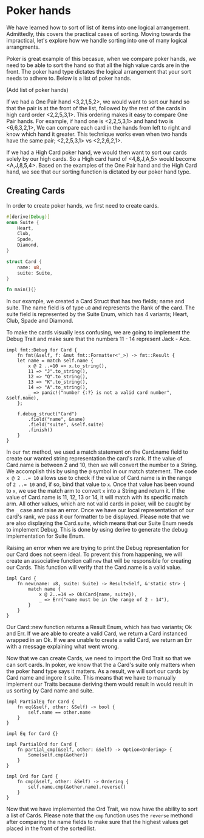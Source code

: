# Poker hands
We have learned how to sort of list of items into one logical arrangement. Admittedly, this covers the practical cases of sorting. Moving towards the impractical, let's explore how we handle sorting into one of many logical arrangments.

Poker is great example of this becasue, when we compare poker hands, we need to be able to sort the hand so that all the high value cards are in the front. The poker hand type dictates the logical arrangement that your sort needs to adhere to. Below is a list of poker hands.

(Add list of poker hands)

If we had a One Pair hand <3,2,1,5,2>, we would want to sort our hand so that the pair is at the front of the list, followed by the rest of the cards in high card order <2,2,5,3,1>. This ordering makes it easy to compare One Pair hands. For example, if hand one is <2,2,5,3,1> and hand two is <6,6,3,2,1>, We can compare each card in the hands from left to right and know which hand it greater. This technique works even when two hands have the same pair; <2,2,5,3,1> vs <2,2,6,2,1>.

If we had a High Card poker hand, we would then want to sort our cards solely by our high cards. So a High card hand of <4,8,J,A,5> would become <A,J,8,5,4>. Based on the examples of the One Pair hand and the High Card hand, we see that our sorting function is dictated by our poker hand type.

## Creating Cards

In order to create poker hands, we first need to create cards.

```rust
#[derive(Debug)]
enum Suite {
    Heart,
    Club,
    Spade,
    Diamond,
}

struct Card {
    name: u8,
    suite: Suite,
}

fn main(){}
```

In our example, we created a Card Struct that has two fields; name and suite. The name field is of type `u8` and represents the Rank of the card. The suite field is represented by the Suite Enum, which has 4 variants; Heart, Club, Spade and Diamond.

To make the cards visually less confusing, we are going to implement the Debug Trait and make sure that the numbers 11 - 14 represent Jack - Ace.

```rust,noplayground
impl fmt::Debug for Card {
    fn fmt(&self, f: &mut fmt::Formatter<'_>) -> fmt::Result {
	let name = match self.name {
	    x @ 2 ..=10 => x.to_string(),
	    11 => "J".to_string(),
	    12 => "Q".to_string(),
	    13 => "K".to_string(),
	    14 => "A".to_string(),
	    _ => panic!("number {:?} is not a valid card number", &self.name),
	};

	f.debug_struct("Card")
	    .field("name", &name)
	    .field("suite", &self.suite)
	    .finish()
    }
}
```
In our `fmt` method, we used a match statement on the Card.name field to create our wanted string representation the card's rank. If the value of Card.name is between 2 and 10, then we will convert the number to a String. We accomplish this by using the `@` symbol in our match statement. The code `x @ 2 ..= 10` allows use to check if the value of Card.name is in the range of `2 ..= 10` and, if so, bind that value to `x`. Once that value has been vound to `x`, we use the match arm to convert `x` into a String and return it. If the value of Card.name is 11, 12, 13 or 14, it will match with its specific match arm. All other values, which are not valid cards in poker, will be caught by the `_` case and raise an error. Once we have our local representation of our card's rank, we pass it our formatter to be displayed. Please note that we are also displaying the Card.suite, which means that our Suite Enum needs to implement Debug. This is done by using derive to generate the debug implementation for Suite Enum.

Raising an error when we are trying to print the Debug representation for our Card does not seem ideal. To prevent this from happening, we will create an associative function call `new` that will be responsible for creating our Cards. This function will verify that the Card.name is a valid value.

```rust,noplayground
impl Card {
    fn new(name: u8, suite: Suite) -> Result<Self, &'static str> {
		match name {
			x @ 2..=14 => Ok(Card{name, suite}),
			_ => Err("name must be in the range of 2 - 14"),
		}
    }
}
```
Our Card::new function returns a Result Enum, which has two variants; Ok and Err. If we are able to create a valid Card, we return a Card instanced wrapped in an Ok. If we are unable to create a valid Card, we return an Err with a message explaining what went wrong.

Now that we can create Cards, we need to import the Ord Trait so that we can sort cards. In poker, we know that the a Card's suite only matters when the poker hand type says it matters. As a result, we will sort our cards by Card name and ingore it suite. This means that we have to manually implement our Traits because deriving them would result in would result in us sorting by Card name and suite.

```rust,noplayground
impl PartialEq for Card {
    fn eq(&self, other: &Self) -> bool {
        self.name == other.name
    }
}

impl Eq for Card {}

impl PartialOrd for Card {
    fn partial_cmp(&self, other: &Self) -> Option<Ordering> {
        Some(self.cmp(&other))
    }
}

impl Ord for Card {
    fn cmp(&self, other: &Self) -> Ordering {
        self.name.cmp(&other.name).reverse()
    }
}
```
Now that we have implemented the Ord Trait, we now have the ability to sort a list of Cards. Please note that the `cmp` function uses the `reverse` methond after comparing the name fields to make sure that the highest values get placed in the front of the sorted list.
